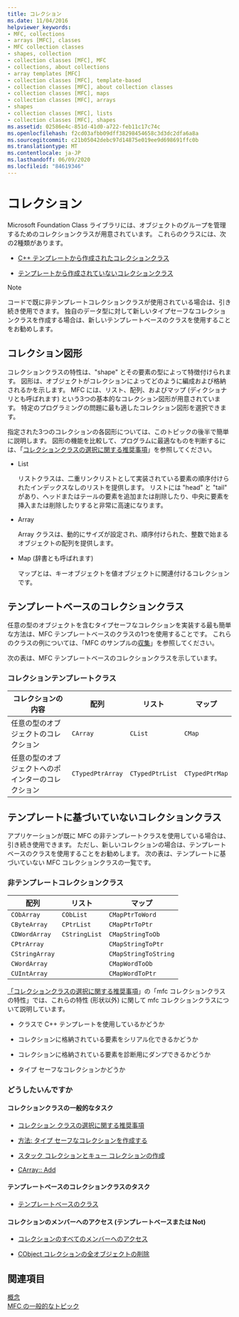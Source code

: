 ```yaml
---
title: コレクション
ms.date: 11/04/2016
helpviewer_keywords:
- MFC, collections
- arrays [MFC], classes
- MFC collection classes
- shapes, collection
- collection classes [MFC], MFC
- collections, about collections
- array templates [MFC]
- collection classes [MFC], template-based
- collection classes [MFC], about collection classes
- collection classes [MFC], maps
- collection classes [MFC], arrays
- shapes
- collection classes [MFC], lists
- collection classes [MFC], shapes
ms.assetid: 02586e4c-851d-41d0-a722-feb11c17c74c
ms.openlocfilehash: f2cd03afbb09dff38298454658c3d3dc2dfa6a8a
ms.sourcegitcommit: c21b05042debc97d14875e019ee9d698691ffc0b
ms.translationtype: MT
ms.contentlocale: ja-JP
ms.lasthandoff: 06/09/2020
ms.locfileid: "84619346"
---
```

# <a name="collections"></a>コレクション

Microsoft Foundation Class ライブラリには、オブジェクトのグループを管理するためのコレクションクラスが用意されています。 これらのクラスには、次の2種類があります。

- [C++ テンプレートから作成されたコレクションクラス](#_core_the_template_based_collection_classes)

- [テンプレートから作成されていないコレクションクラス](#_core_the_collection_classes_not_based_on_templates)

> [!NOTE]
> コードで既に非テンプレートコレクションクラスが使用されている場合は、引き続き使用できます。 独自のデータ型に対して新しいタイプセーフなコレクションクラスを作成する場合は、新しいテンプレートベースのクラスを使用することをお勧めします。

## <a name="collection-shapes"></a><a name="_core_collection_shapes"></a>コレクション図形

コレクションクラスの特性は、"shape" とその要素の型によって特徴付けられます。 図形は、オブジェクトがコレクションによってどのように編成および格納されるかを示します。 MFC には、リスト、配列、およびマップ (ディクショナリとも呼ばれます) という3つの基本的なコレクション図形が用意されています。 特定のプログラミングの問題に最も適したコレクション図形を選択できます。

指定された3つのコレクションの各図形については、このトピックの後半で簡単に説明します。 図形の機能を比較して、プログラムに最適なものを判断するには、「[コレクションクラスの選択に関する推奨事項](recommendations-for-choosing-a-collection-class.md)」を参照してください。

- List

   リストクラスは、二重リンクリストとして実装されている要素の順序付けられたインデックスなしのリストを提供します。 リストには "head" と "tail" があり、ヘッドまたはテールの要素を追加または削除したり、中央に要素を挿入または削除したりすると非常に高速になります。

- Array

   Array クラスは、動的にサイズが設定され、順序付けられた、整数で始まるオブジェクトの配列を提供します。

- Map (辞書とも呼ばれます)

   マップとは、キーオブジェクトを値オブジェクトに関連付けるコレクションです。

## <a name="the-template-based-collection-classes"></a><a name="_core_the_template_based_collection_classes"></a>テンプレートベースのコレクションクラス

任意の型のオブジェクトを含むタイプセーフなコレクションを実装する最も簡単な方法は、MFC テンプレートベースのクラスの1つを使用することです。 これらのクラスの例については、「MFC のサンプルの[収集](../overview/visual-cpp-samples.md)」を参照してください。

次の表は、MFC テンプレートベースのコレクションクラスを示しています。

### <a name="collection-template-classes"></a>コレクションテンプレートクラス

|コレクションの内容|配列|リスト|マップ|
|-------------------------|------------|-----------|----------|
|任意の型のオブジェクトのコレクション|`CArray`|`CList`|`CMap`|
|任意の型のオブジェクトへのポインターのコレクション|`CTypedPtrArray`|`CTypedPtrList`|`CTypedPtrMap`|

## <a name="the-collection-classes-not-based-on-templates"></a><a name="_core_the_collection_classes_not_based_on_templates"></a>テンプレートに基づいていないコレクションクラス

アプリケーションが既に MFC の非テンプレートクラスを使用している場合は、引き続き使用できます。 ただし、新しいコレクションの場合は、テンプレートベースのクラスを使用することをお勧めします。 次の表は、テンプレートに基づいていない MFC コレクションクラスの一覧です。

### <a name="nontemplate-collection-classes"></a>非テンプレートコレクションクラス

|配列|リスト|マップ|
|------------|-----------|----------|
|`CObArray`|`CObList`|`CMapPtrToWord`|
|`CByteArray`|`CPtrList`|`CMapPtrToPtr`|
|`CDWordArray`|`CStringList`|`CMapStringToOb`|
|`CPtrArray`||`CMapStringToPtr`|
|`CStringArray`||`CMapStringToString`|
|`CWordArray`||`CMapWordToOb`|
|`CUIntArray`||`CMapWordToPtr`|

[「コレクションクラスの選択に関する推奨事項](recommendations-for-choosing-a-collection-class.md)」の「mfc コレクションクラスの特性」では、これらの特性 (形状以外) に関して mfc コレクションクラスについて説明しています。

- クラスで C++ テンプレートを使用しているかどうか

- コレクションに格納されている要素をシリアル化できるかどうか

- コレクションに格納されている要素を診断用にダンプできるかどうか

- タイプ セーフなコレクションかどうか

### <a name="what-do-you-want-to-do"></a>どうしたいんですか

#### <a name="general-collection-class-tasks"></a>コレクションクラスの一般的なタスク

- [コレクション クラスの選択に関する推奨事項](recommendations-for-choosing-a-collection-class.md)

- [方法: タイプ セーフなコレクションを作成する](how-to-make-a-type-safe-collection.md)

- [スタック コレクションとキュー コレクションの作成](creating-stack-and-queue-collections.md)

- [CArray:: Add](reference/carray-class.md#add)

#### <a name="template-based-collection-class-tasks"></a>テンプレートベースのコレクションクラスのタスク

- [テンプレートベースのクラス](template-based-classes.md)

#### <a name="accessing-the-members-of-a-collection-template-based-or-not"></a>コレクションのメンバーへのアクセス (テンプレートベースまたは Not)

- [コレクションのすべてのメンバーへのアクセス](accessing-all-members-of-a-collection.md)

- [CObject コレクションの全オブジェクトの削除](deleting-all-objects-in-a-cobject-collection.md)

## <a name="see-also"></a>関連項目

[概念](mfc-concepts.md)<br/>
[MFC の一般的なトピック](general-mfc-topics.md)

